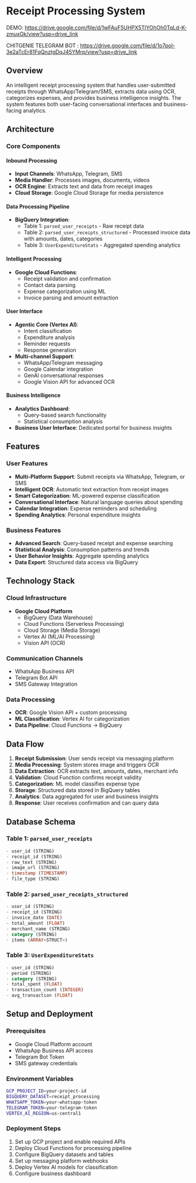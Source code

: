 # Receipt Processing System

DEMO: https://drive.google.com/file/d/1wFAuF5UHPX5TlYOhOh0TqLd-K-zmuxGk/view?usp=drive_link

CHITGENIE TELEGRAM BOT : https://drive.google.com/file/d/1o7pol-3e2aTcEr81FqQnztgDqJ45YMrp/view?usp=drive_link

## Overview

An intelligent receipt processing system that handles user-submitted receipts through WhatsApp/Telegram/SMS, extracts data using OCR, categorizes expenses, and provides business intelligence insights. The system features both user-facing conversational interfaces and business-facing analytics.

## Architecture

### Core Components

#### Inbound Processing
- **Input Channels**: WhatsApp, Telegram, SMS
- **Media Handler**: Processes images, documents, videos
- **OCR Engine**: Extracts text and data from receipt images
- **Cloud Storage**: Google Cloud Storage for media persistence

#### Data Processing Pipeline
- **BigQuery Integration**: 
  - Table 1: `parsed_user_receipts` - Raw receipt data
  - Table 2: `parsed_user_receipts_structured` - Processed invoice data with amounts, dates, categories
  - Table 3: `UserExpenditureStats` - Aggregated spending analytics

#### Intelligent Processing
- **Google Cloud Functions**: 
  - Receipt validation and confirmation
  - Contact data parsing
  - Expense categorization using ML
  - Invoice parsing and amount extraction

#### User Interface
- **Agentic Core (Vertex AI)**:
  - Intent classification
  - Expenditure analysis
  - Reminder requests
  - Response generation
- **Multi-channel Support**:
  - WhatsApp/Telegram messaging
  - Google Calendar integration
  - GenAI conversational responses
  - Google Vision API for advanced OCR

#### Business Intelligence
- **Analytics Dashboard**: 
  - Query-based search functionality
  - Statistical consumption analysis
- **Business User Interface**: Dedicated portal for business insights

## Features

### User Features
- **Multi-Platform Support**: Submit receipts via WhatsApp, Telegram, or SMS
- **Intelligent OCR**: Automatic text extraction from receipt images
- **Smart Categorization**: ML-powered expense classification
- **Conversational Interface**: Natural language queries about spending
- **Calendar Integration**: Expense reminders and scheduling
- **Spending Analytics**: Personal expenditure insights

### Business Features
- **Advanced Search**: Query-based receipt and expense searching
- **Statistical Analysis**: Consumption patterns and trends
- **User Behavior Insights**: Aggregate spending analytics
- **Data Export**: Structured data access via BigQuery

## Technology Stack

### Cloud Infrastructure
- **Google Cloud Platform**
  - BigQuery (Data Warehouse)
  - Cloud Functions (Serverless Processing)
  - Cloud Storage (Media Storage)
  - Vertex AI (ML/AI Processing)
  - Vision API (OCR)

### Communication Channels
- WhatsApp Business API
- Telegram Bot API
- SMS Gateway Integration

### Data Processing
- **OCR**: Google Vision API + custom processing
- **ML Classification**: Vertex AI for categorization
- **Data Pipeline**: Cloud Functions → BigQuery

## Data Flow

1. **Receipt Submission**: User sends receipt via messaging platform
2. **Media Processing**: System stores image and triggers OCR
3. **Data Extraction**: OCR extracts text, amounts, dates, merchant info
4. **Validation**: Cloud Function confirms receipt validity
5. **Categorization**: ML model classifies expense type
6. **Storage**: Structured data stored in BigQuery tables
7. **Analytics**: Data aggregated for user and business insights
8. **Response**: User receives confirmation and can query data

## Database Schema

### Table 1: `parsed_user_receipts`
```sql
- user_id (STRING)
- receipt_id (STRING)
- raw_text (STRING)
- image_url (STRING)
- timestamp (TIMESTAMP)
- file_type (STRING)
```

### Table 2: `parsed_user_receipts_structured`
```sql
- user_id (STRING)
- receipt_id (STRING)
- invoice_date (DATE)
- total_amount (FLOAT)
- merchant_name (STRING)
- category (STRING)
- items (ARRAY<STRUCT>)
```

### Table 3: `UserExpenditureStats`
```sql
- user_id (STRING)
- period (STRING)
- category (STRING)
- total_spent (FLOAT)
- transaction_count (INTEGER)
- avg_transaction (FLOAT)
```

## Setup and Deployment

### Prerequisites
- Google Cloud Platform account
- WhatsApp Business API access
- Telegram Bot Token
- SMS gateway credentials

### Environment Variables
```bash
GCP_PROJECT_ID=your-project-id
BIGQUERY_DATASET=receipt_processing
WHATSAPP_TOKEN=your-whatsapp-token
TELEGRAM_TOKEN=your-telegram-token
VERTEX_AI_REGION=us-central1
```

### Deployment Steps
1. Set up GCP project and enable required APIs
2. Deploy Cloud Functions for processing pipeline
3. Configure BigQuery datasets and tables
4. Set up messaging platform webhooks
5. Deploy Vertex AI models for classification
6. Configure business dashboard


